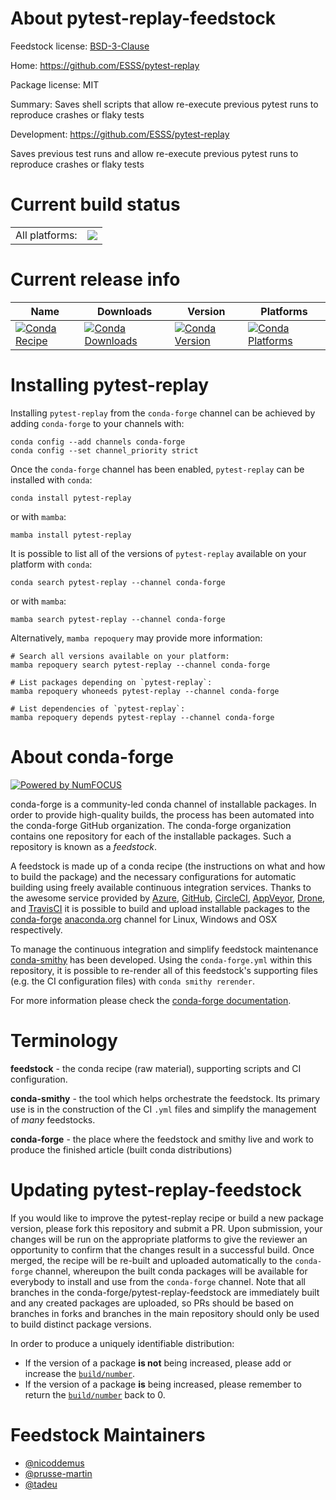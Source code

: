 About pytest-replay-feedstock
=============================

Feedstock license: [BSD-3-Clause](https://github.com/conda-forge/pytest-replay-feedstock/blob/main/LICENSE.txt)

Home: https://github.com/ESSS/pytest-replay

Package license: MIT

Summary: Saves shell scripts that allow re-execute previous pytest runs to reproduce crashes or flaky tests

Development: https://github.com/ESSS/pytest-replay

Saves previous test runs and allow re-execute previous pytest runs to reproduce crashes or flaky tests

Current build status
====================


<table><tr><td>All platforms:</td>
    <td>
      <a href="https://dev.azure.com/conda-forge/feedstock-builds/_build/latest?definitionId=3291&branchName=main">
        <img src="https://dev.azure.com/conda-forge/feedstock-builds/_apis/build/status/pytest-replay-feedstock?branchName=main">
      </a>
    </td>
  </tr>
</table>

Current release info
====================

| Name | Downloads | Version | Platforms |
| --- | --- | --- | --- |
| [![Conda Recipe](https://img.shields.io/badge/recipe-pytest--replay-green.svg)](https://anaconda.org/conda-forge/pytest-replay) | [![Conda Downloads](https://img.shields.io/conda/dn/conda-forge/pytest-replay.svg)](https://anaconda.org/conda-forge/pytest-replay) | [![Conda Version](https://img.shields.io/conda/vn/conda-forge/pytest-replay.svg)](https://anaconda.org/conda-forge/pytest-replay) | [![Conda Platforms](https://img.shields.io/conda/pn/conda-forge/pytest-replay.svg)](https://anaconda.org/conda-forge/pytest-replay) |

Installing pytest-replay
========================

Installing `pytest-replay` from the `conda-forge` channel can be achieved by adding `conda-forge` to your channels with:

```
conda config --add channels conda-forge
conda config --set channel_priority strict
```

Once the `conda-forge` channel has been enabled, `pytest-replay` can be installed with `conda`:

```
conda install pytest-replay
```

or with `mamba`:

```
mamba install pytest-replay
```

It is possible to list all of the versions of `pytest-replay` available on your platform with `conda`:

```
conda search pytest-replay --channel conda-forge
```

or with `mamba`:

```
mamba search pytest-replay --channel conda-forge
```

Alternatively, `mamba repoquery` may provide more information:

```
# Search all versions available on your platform:
mamba repoquery search pytest-replay --channel conda-forge

# List packages depending on `pytest-replay`:
mamba repoquery whoneeds pytest-replay --channel conda-forge

# List dependencies of `pytest-replay`:
mamba repoquery depends pytest-replay --channel conda-forge
```


About conda-forge
=================

[![Powered by
NumFOCUS](https://img.shields.io/badge/powered%20by-NumFOCUS-orange.svg?style=flat&colorA=E1523D&colorB=007D8A)](https://numfocus.org)

conda-forge is a community-led conda channel of installable packages.
In order to provide high-quality builds, the process has been automated into the
conda-forge GitHub organization. The conda-forge organization contains one repository
for each of the installable packages. Such a repository is known as a *feedstock*.

A feedstock is made up of a conda recipe (the instructions on what and how to build
the package) and the necessary configurations for automatic building using freely
available continuous integration services. Thanks to the awesome service provided by
[Azure](https://azure.microsoft.com/en-us/services/devops/), [GitHub](https://github.com/),
[CircleCI](https://circleci.com/), [AppVeyor](https://www.appveyor.com/),
[Drone](https://cloud.drone.io/welcome), and [TravisCI](https://travis-ci.com/)
it is possible to build and upload installable packages to the
[conda-forge](https://anaconda.org/conda-forge) [anaconda.org](https://anaconda.org/)
channel for Linux, Windows and OSX respectively.

To manage the continuous integration and simplify feedstock maintenance
[conda-smithy](https://github.com/conda-forge/conda-smithy) has been developed.
Using the ``conda-forge.yml`` within this repository, it is possible to re-render all of
this feedstock's supporting files (e.g. the CI configuration files) with ``conda smithy rerender``.

For more information please check the [conda-forge documentation](https://conda-forge.org/docs/).

Terminology
===========

**feedstock** - the conda recipe (raw material), supporting scripts and CI configuration.

**conda-smithy** - the tool which helps orchestrate the feedstock.
                   Its primary use is in the construction of the CI ``.yml`` files
                   and simplify the management of *many* feedstocks.

**conda-forge** - the place where the feedstock and smithy live and work to
                  produce the finished article (built conda distributions)


Updating pytest-replay-feedstock
================================

If you would like to improve the pytest-replay recipe or build a new
package version, please fork this repository and submit a PR. Upon submission,
your changes will be run on the appropriate platforms to give the reviewer an
opportunity to confirm that the changes result in a successful build. Once
merged, the recipe will be re-built and uploaded automatically to the
`conda-forge` channel, whereupon the built conda packages will be available for
everybody to install and use from the `conda-forge` channel.
Note that all branches in the conda-forge/pytest-replay-feedstock are
immediately built and any created packages are uploaded, so PRs should be based
on branches in forks and branches in the main repository should only be used to
build distinct package versions.

In order to produce a uniquely identifiable distribution:
 * If the version of a package **is not** being increased, please add or increase
   the [``build/number``](https://docs.conda.io/projects/conda-build/en/latest/resources/define-metadata.html#build-number-and-string).
 * If the version of a package **is** being increased, please remember to return
   the [``build/number``](https://docs.conda.io/projects/conda-build/en/latest/resources/define-metadata.html#build-number-and-string)
   back to 0.

Feedstock Maintainers
=====================

* [@nicoddemus](https://github.com/nicoddemus/)
* [@prusse-martin](https://github.com/prusse-martin/)
* [@tadeu](https://github.com/tadeu/)

